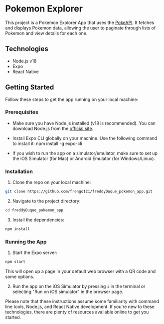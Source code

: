 # Pokemon Explorer

This project is a Pokemon Explorer App that uses the [PokeAPI](https://pokeapi.co/). It fetches and displays Pokemon data, allowing the user to paginate through lists of Pokemon and view details for each one.

## Technologies

- Node.js v18
- Expo
- React Native

## Getting Started

Follow these steps to get the app running on your local machine:

### Prerequisites

- Make sure you have Node.js installed (v18 is recommended). You can download Node.js from the [official site](https://nodejs.org/).
- Install Expo CLI globally on your machine. Use the following command to install it:
  npm install -g expo-cli

- If you wish to run the app on a simulator/emulator, make sure to set up the iOS Simulator (for Mac) or Android Emulator (for Windows/Linux).

### Installation

1. Clone the repo on your local machine:

```bash
git clone https://github.com/frengo121/freddyDuque_pokemon_app.git
```

2. Navigate to the project directory:

```bash
cd freddyDuque_pokemon_app
```

3. Install the dependencies:

```bash
npm install
```

### Running the App

1. Start the Expo server:

```bash
npm start
```

This will open up a page in your default web browser with a QR code and some options.

2. Run the app on the iOS Simulator by pressing `i` in the terminal or selecting "Run on iOS simulator" in the browser page.

Please note that these instructions assume some familiarity with command line tools, Node.js, and React Native development. If you're new to these technologies, there are plenty of resources available online to get you started.
